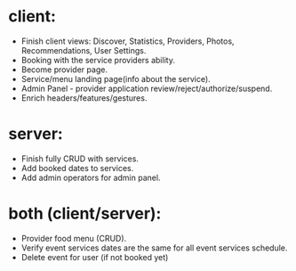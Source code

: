 # client:

- Finish client views: Discover, Statistics, Providers, Photos, Recommendations, User Settings.
- Booking with the service providers ability.
- Become provider page.
- Service/menu landing page(info about the service).
- Admin Panel - provider application review/reject/authorize/suspend.
- Enrich headers/features/gestures.

# server:

- Finish fully CRUD with services.
- Add booked dates to services.
- Add admin operators for admin panel.

# both (client/server):

- Provider food menu (CRUD).
- Verify event services dates are the same for all event services schedule.
- Delete event for user (if not booked yet)
